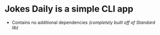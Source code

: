 # Jokes Daily is a simple CLI app 

- Contains no additional dependencies _(completely built off of Standard lib)_

